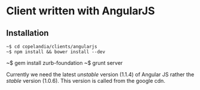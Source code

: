 # Client written with AngularJS

## Installation

	~$ cd copelandia/clients/angularjs
	~$ npm install && bower install --dev
  ~$ gem install zurb-foundation
	~$ grunt server

Currently we need the latest _unstable_ version (1.1.4) of Angular JS rather the _stable_ version (1.0.6). This version is called from the google cdn.